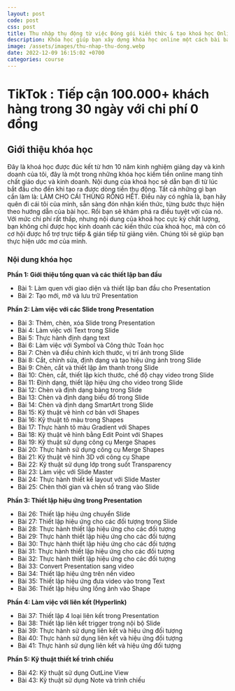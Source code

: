 ```yaml
---
layout: post
code: post
css: post
title: Thu nhập thụ động từ việc Đóng gói kiến thức & tạo khoá học Online
description: Khóa học giúp bạn xây dựng khóa học online một cách bài bản và thành công.
image: /assets/images/thu-nhap-thu-dong.webp
date: 2022-12-09 16:15:02 +0700
categories: course
---
```


# **TikTok : Tiếp cận 100.000+ khách hàng trong 30 ngày với chi phí 0 đồng**

## Giới thiệu khóa học

Đây là khoá học được đúc kết từ hơn 10 năm kinh nghiệm giảng dạy và kinh doanh của tôi, đây là một trong những khóa học kiếm tiền online mang tính chất giáo dục và kinh doanh. Nội dung của khoá học sẽ dẫn bạn đi từ lúc bắt đầu cho đến khi tạo ra được dòng tiền thụ động. 
Tất cả những gì bạn cần làm là: LÀM CHO CÁI THÙNG RỖNG HẾT. Điều này có nghĩa là, bạn hãy quên đi cái tôi của mình, sẵn sàng đón nhận kiến thức, từng bước thực hiện theo hướng dẫn của bài học. Rồi bạn sẽ khám phá ra điều tuyệt vời của nó.
Với mức chi phí rất thấp, nhưng nội dung của khoá học cực kỳ chất lượng, bạn không chỉ được học kinh doanh các kiến thức của khoá học, mà còn có cơ hội được hổ trợ trực tiếp & gián tiếp từ giảng viên. Chúng tôi sẽ giúp bạn thực hiện ước mơ của mình.

### Nội dung khóa học

**Phần 1: Giới thiệu tổng quan và các thiết lập ban đầu**
- Bài 1: Làm quen với giao diện và thiết lập ban đầu cho Presentation
- Bài 2: Tạo mới, mở và lưu trữ Presentation

**Phần 2: Làm việc với các Slide trong Presentation**
- Bài 3: Thêm, chèn, xóa Slide trong Presentation
- Bài 4: Làm việc với Text trong Slide
- Bài 5: Thực hành định dạng text
- Bài 6: Làm việc với Symbol và Công thức Toán học
- Bài 7: Chèn và điều chỉnh kích thước, vị trí ảnh trong Slide
- Bài 8: Cắt, chỉnh sửa, định dạng và tạo hiệu ứng ảnh trong Slide
- Bài 9: Chèn, cắt và thiết lập âm thanh trong Slide
- Bài 10: Chèn, cắt, thiết lập kích thước, chế độ chạy video trong Slide
- Bài 11: Định dạng, thiết lập hiệu ứng cho video trong Slide
- Bài 12: Chèn và định dạng bảng trong Slide
- Bài 13: Chèn và định dạng biểu đồ trong Slide
- Bài 14: Chèn và định dạng SmartArt trong Slide
- Bài 15: Kỹ thuật vẽ hình cơ bản với Shapes
- Bài 16: Kỹ thuật tô màu trong Shapes
- Bài 17: Thực hành tô màu Gradient với Shapes
- Bài 18: Kỹ thuật vẽ hình bằng Edit Point với Shapes
- Bài 19: Kỹ thuật sử dụng công cụ Merge Shapes
- Bài 20: Thực hành sử dụng công cụ Merge Shapes
- Bài 21: Kỹ thuật vẽ hình 3D với công cụ Shape
- Bài 22: Kỹ thuật sử dụng lớp trong suốt Transparency
- Bài 23: Làm việc với Slide Master
- Bài 24: Thực hành thiết kế layout với Slide Master
- Bài 25: Chèn thời gian và chèn số trang vào Slide

**Phần 3: Thiết lập hiệu ứng trong Presentation**
- Bài 26: Thiết lập hiệu ứng chuyển Slide
- Bài 27: Thiết lập hiệu ứng cho các đối tượng trong Slide
- Bài 28: Thực hành thiết lập hiệu ứng cho các đối tượng 
- Bài 29: Thực hành thiết lập hiệu ứng cho các đối tượng 
- Bài 30: Thực hành thiết lập hiệu ứng cho các đối tượng 
- Bài 31: Thực hành thiết lập hiệu ứng cho các đối tượng 
- Bài 32: Thực hành thiết lập hiệu ứng cho các đối tượng 
- Bài 33: Convert Presentation sang video
- Bài 34: Thiết lập hiệu ứng trên nền video
- Bài 35: Thiết lập hiệu ứng đưa video vào trong Text
- Bài 36: Thiết lập hiệu ứng lồng ảnh vào Shape

**Phần 4: Làm việc với liên kết (Hyperlink)**
- Bài 37: Thiết lập 4 loại liên kết trong Presentation
- Bài 38: Thiết lập liên kết trigger trong nội bộ Slide
- Bài 39: Thực hành sử dụng liên kết và hiệu ứng đối tượng 
- Bài 40: Thực hành sử dụng liên kết và hiệu ứng đối tượng 
- Bài 41: Thực hành sử dụng liên kết và hiệu ứng đối tượng 

**Phần 5: Kỹ thuật thiết kế trình chiếu**
- Bài 42: Kỹ thuật sử dụng OutLine View
- Bài 43: Kỹ thuật sử dụng Note và trình chiếu

